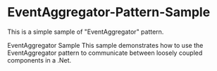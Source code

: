 # EventAggregator-Pattern-Sample
This is a simple sample of "EventAggregator" pattern.

EventAggregator Sample
This sample demonstrates how to use the EventAggregator pattern to communicate between loosely coupled components in a .Net.
